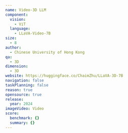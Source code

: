 ```yaml
---
name: Video-3D LLM
component:
  vision:
    - ViT
  language:
    - LLaVA-Video-7B
size:
  - 8
author:
  - Chinese University of Hong Kong
qa:
  - 3D
dimension:
  - 3D
website: https://huggingface.co/ChaimZhu/LLaVA-3D-7B
navigation: false
taskPlanning: false
reason: true
opensource: true
release:
  year: 2024
imageVideo: Video
score:
  benchmark: {}
  summary: {}
---
```

